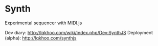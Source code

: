 Synth
=====
Experimental sequencer with MIDI.js

Dev diary: http://lqkhoo.com/wiki/index.php/Dev:SynthJS
Deployment (alpha): http://lqkhoo.com/synthjs
